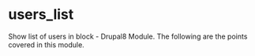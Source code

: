 # users_list
Show list of users in block - Drupal8 Module. The following are the points covered in this module. 
